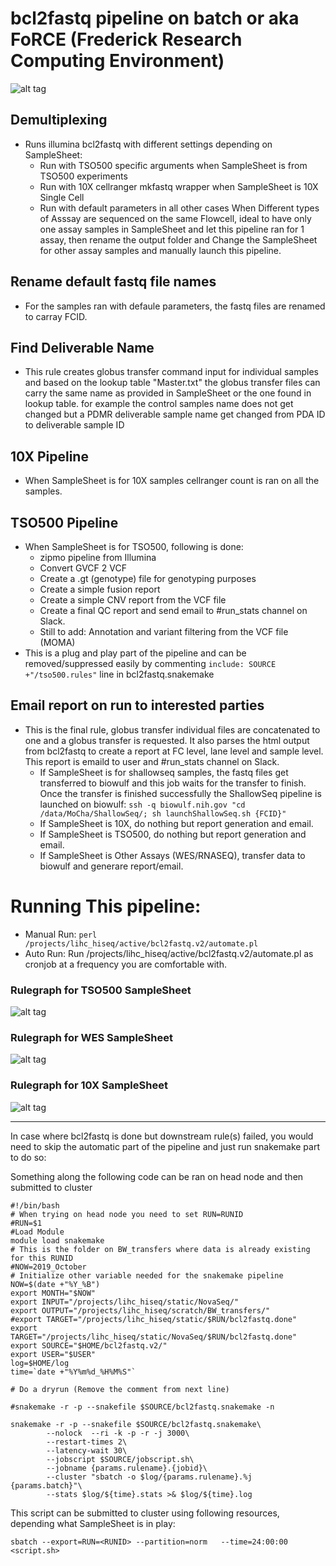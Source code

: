 # bcl2fastq pipeline on batch or aka FoRCE (Frederick Research Computing Environment)
![alt tag](rulegraphs/bcl2fastq.png)
## Demultiplexing
- Runs illumina bcl2fastq with different settings depending on SampleSheet:
	- Run with TSO500 specific arguments when SampleSheet is from TSO500 experiments
	- Run with 10X cellranger mkfastq wrapper when SampleSheet is 10X Single Cell 
	- Run with default parameters in all other cases
		When Different types of Asssay are sequenced on the same Flowcell, ideal to have only one assay samples in SampleSheet and let this pipeline ran for 1 assay, then rename the output folder and Change the SampleSheet for other assay samples and manually launch this pipeline.
## Rename default fastq file names
- For the samples ran with defaule parameters, the fastq files are renamed to carray FCID.
## Find Deliverable Name
- This rule creates globus transfer command input for individual samples and based on the lookup table "Master.txt" the globus transfer files can carry the same name as provided in SampleSheet or the one found in lookup table. for example the control samples name does not get changed but a PDMR deliverable sample name get changed from PDA ID to deliverable sample ID
## 10X Pipeline
- When SampleSheet is for 10X samples cellranger count is ran on all the samples.
## TSO500 Pipeline
- When SampleSheet is for TSO500, following is done:
	- zipmo pipeline from Illumina
	- Convert GVCF 2 VCF
	- Create a .gt (genotype) file for genotyping purposes
	- Create a simple fusion report
	- Create a simple CNV report from the VCF file
	- Create a final QC report and send email to #run_stats channel on Slack.
	- Still to add: Annotation and variant filtering from the VCF file (MOMA)	
- This is a plug and play part of the pipeline and can be removed/suppressed easily by commenting `include: SOURCE +"/tso500.rules"` line in bcl2fastq.snakemake
## Email report on run to interested parties
- This is the final rule, globus transfer individual files are concatenated to one and a globus transfer is requested. It also parses the html output from bcl2fastq to create a report at FC level, lane level and sample level. This report is emaild to user and #run_stats channel on Slack.
	- If SampleSheet is for shallowseq samples, the fastq files get transferred to biowulf and this job waits for the transfer to finish. Once the transfer is finished successfully the ShallowSeq pipeline is launched on biowulf:
		`ssh -q biowulf.nih.gov "cd /data/MoCha/ShallowSeq/; sh launchShallowSeq.sh {FCID}"`
	- If SampleSheet is 10X, do nothing but report generation and email.
	- If SampleSheet is TSO500, do nothing but report generation and email.
	- If SampleSheet is Other Assays (WES/RNASEQ), transfer data to biowulf and generare report/email.
# Running This pipeline:
- Manual Run:
	`perl /projects/lihc_hiseq/active/bcl2fastq.v2/automate.pl`
- Auto Run:
	Run /projects/lihc_hiseq/active/bcl2fastq.v2/automate.pl as cronjob at a frequency you are comfortable with. 


### Rulegraph for TSO500 SampleSheet
![alt tag](rulegraphs/TSO500_rulegraph.png)

### Rulegraph for WES SampleSheet
![alt tag](rulegraphs/WES_rulegraph.png)

### Rulegraph for 10X SampleSheet
![alt tag](rulegraphs/10X_rulegraph.png)

------------------------------------------------------------------------

In case where bcl2fastq is done but downstream rule(s) failed, you would need to skip the automatic part of the pipeline and just run snakemake part to do so:	

Something along the following code can be ran on head node and then submitted to cluster	
```
#!/bin/bash
# When trying on head node you need to set RUN=RUNID
#RUN=$1
#Load Module 
module load snakemake
# This is the folder on BW_transfers where data is already existing for this RUNID
#NOW=2019_October
# Initialize other variable needed for the snakemake pipeline
NOW=$(date +"%Y_%B")
export MONTH="$NOW"
export INPUT="/projects/lihc_hiseq/static/NovaSeq/"
export OUTPUT="/projects/lihc_hiseq/scratch/BW_transfers/"
#export TARGET="/projects/lihc_hiseq/static/$RUN/bcl2fastq.done"
export TARGET="/projects/lihc_hiseq/static/NovaSeq/$RUN/bcl2fastq.done"
export SOURCE="$HOME/bcl2fastq.v2/"
export USER="$USER"
log=$HOME/log
time=`date +"%Y%m%d_%H%M%S"`

# Do a dryrun (Remove the comment from next line)

#snakemake -r -p --snakefile $SOURCE/bcl2fastq.snakemake -n

snakemake -r -p --snakefile $SOURCE/bcl2fastq.snakemake\
        --nolock  --ri -k -p -r -j 3000\
        --restart-times 2\
        --latency-wait 30\
        --jobscript $SOURCE/jobscript.sh\
        --jobname {params.rulename}.{jobid}\
        --cluster "sbatch -o $log/{params.rulename}.%j  {params.batch}"\
        --stats $log/${time}.stats >& $log/${time}.log
```
This script can be submitted to cluster using following resources, depending what SampleSheet is in play:
```
sbatch --export=RUN=<RUNID> --partition=norm   --time=24:00:00 <script.sh>
```

